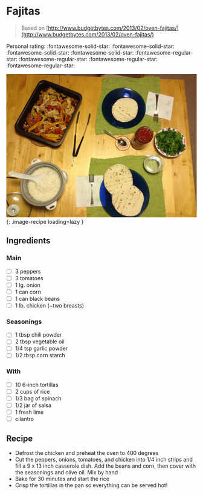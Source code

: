 # Fajitas

> Based on [http://www.budgetbytes.com/2013/02/oven-fajitas/](http://www.budgetbytes.com/2013/02/oven-fajitas/)

<!-- rating=1; (User can specify rating on scale of 1-5) -->
<!-- AUTO-UserRating -->
Personal rating: :fontawesome-solid-star: :fontawesome-solid-star: :fontawesome-solid-star: :fontawesome-solid-star: :fontawesome-regular-star: :fontawesome-regular-star: :fontawesome-regular-star: :fontawesome-regular-star:
<!-- /AUTO-UserRating -->

<!-- name_image=fajitas.jpg; (User can specify image name) -->
<!-- AUTO-Image -->
![fajitas.jpg](./fajitas.jpg){: .image-recipe loading=lazy }
<!-- /AUTO-Image -->

## Ingredients

### Main

* [ ] 3 peppers
* [ ] 3 tomatoes
* [ ] 1 lg. onion
* [ ] 1 can corn
* [ ] 1 can black beans
* [ ] 1 lb. chicken (~two breasts)

### Seasonings

* [ ] 1 tbsp chili powder
* [ ] 2 tbsp vegetable oil
* [ ] 1/4 tsp garlic powder
* [ ] 1/2 tbsp corn starch

### With

* [ ] 10 6-inch tortillas
* [ ] 2 cups of rice
* [ ] 1/3 bag of spinach
* [ ] 1/2 jar of salsa
* [ ] 1 fresh lime
* [ ] cilantro

## Recipe

* Defrost the chicken and preheat the oven to 400 degrees
* Cut the peppers, onions, tomatoes, and chicken into 1/4 inch strips and fill a 9 x 13 inch casserole dish. Add the beans and corn, then cover with the seasonings and olive oil. Mix by hand
* Bake for 30 minutes and start the rice
* Crisp the tortillas in the pan so everything can be served hot!
